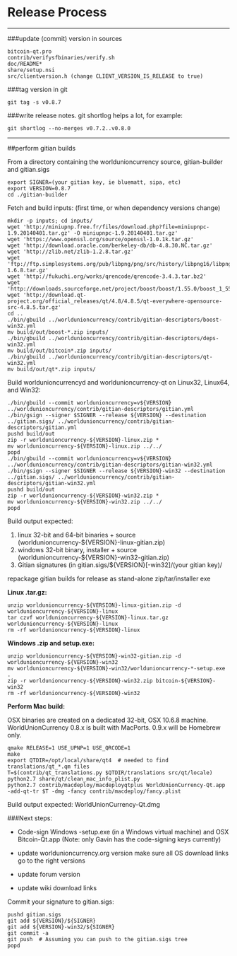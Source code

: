 Release Process
====================

* * *

###update (commit) version in sources


	bitcoin-qt.pro
	contrib/verifysfbinaries/verify.sh
	doc/README*
	share/setup.nsi
	src/clientversion.h (change CLIENT_VERSION_IS_RELEASE to true)

###tag version in git

	git tag -s v0.8.7

###write release notes. git shortlog helps a lot, for example:

	git shortlog --no-merges v0.7.2..v0.8.0

* * *

##perform gitian builds

 From a directory containing the worldunioncurrency source, gitian-builder and gitian.sigs
  
	export SIGNER=(your gitian key, ie bluematt, sipa, etc)
	export VERSION=0.8.7
	cd ./gitian-builder

 Fetch and build inputs: (first time, or when dependency versions change)

	mkdir -p inputs; cd inputs/
	wget 'http://miniupnp.free.fr/files/download.php?file=miniupnpc-1.9.20140401.tar.gz' -O miniupnpc-1.9.20140401.tar.gz'
	wget 'https://www.openssl.org/source/openssl-1.0.1k.tar.gz'
	wget 'http://download.oracle.com/berkeley-db/db-4.8.30.NC.tar.gz'
	wget 'http://zlib.net/zlib-1.2.8.tar.gz'
	wget 'ftp://ftp.simplesystems.org/pub/libpng/png/src/history/libpng16/libpng-1.6.8.tar.gz'
	wget 'http://fukuchi.org/works/qrencode/qrencode-3.4.3.tar.bz2'
	wget 'http://downloads.sourceforge.net/project/boost/boost/1.55.0/boost_1_55_0.tar.bz2'
	wget 'http://download.qt-project.org/official_releases/qt/4.8/4.8.5/qt-everywhere-opensource-src-4.8.5.tar.gz'
	cd ..
	./bin/gbuild ../worldunioncurrency/contrib/gitian-descriptors/boost-win32.yml
	mv build/out/boost-*.zip inputs/
	./bin/gbuild ../worldunioncurrency/contrib/gitian-descriptors/deps-win32.yml
	mv build/out/bitcoin*.zip inputs/
	./bin/gbuild ../worldunioncurrency/contrib/gitian-descriptors/qt-win32.yml
	mv build/out/qt*.zip inputs/

 Build worldunioncurrencyd and worldunioncurrency-qt on Linux32, Linux64, and Win32:
  
	./bin/gbuild --commit worldunioncurrency=v${VERSION} ../worldunioncurrency/contrib/gitian-descriptors/gitian.yml
	./bin/gsign --signer $SIGNER --release ${VERSION} --destination ../gitian.sigs/ ../worldunioncurrency/contrib/gitian-descriptors/gitian.yml
	pushd build/out
	zip -r worldunioncurrency-${VERSION}-linux.zip *
	mv worldunioncurrency-${VERSION}-linux.zip ../../
	popd
	./bin/gbuild --commit worldunioncurrency=v${VERSION} ../worldunioncurrency/contrib/gitian-descriptors/gitian-win32.yml
	./bin/gsign --signer $SIGNER --release ${VERSION}-win32 --destination ../gitian.sigs/ ../worldunioncurrency/contrib/gitian-descriptors/gitian-win32.yml
	pushd build/out
	zip -r worldunioncurrency-${VERSION}-win32.zip *
	mv worldunioncurrency-${VERSION}-win32.zip ../../
	popd

  Build output expected:

  1. linux 32-bit and 64-bit binaries + source (worldunioncurrency-${VERSION}-linux-gitian.zip)
  2. windows 32-bit binary, installer + source (worldunioncurrency-${VERSION}-win32-gitian.zip)
  3. Gitian signatures (in gitian.sigs/${VERSION}[-win32]/(your gitian key)/

repackage gitian builds for release as stand-alone zip/tar/installer exe

**Linux .tar.gz:**

	unzip worldunioncurrency-${VERSION}-linux-gitian.zip -d worldunioncurrency-${VERSION}-linux
	tar czvf worldunioncurrency-${VERSION}-linux.tar.gz worldunioncurrency-${VERSION}-linux
	rm -rf worldunioncurrency-${VERSION}-linux

**Windows .zip and setup.exe:**

	unzip worldunioncurrency-${VERSION}-win32-gitian.zip -d worldunioncurrency-${VERSION}-win32
	mv worldunioncurrency-${VERSION}-win32/worldunioncurrency-*-setup.exe .
	zip -r worldunioncurrency-${VERSION}-win32.zip bitcoin-${VERSION}-win32
	rm -rf worldunioncurrency-${VERSION}-win32

**Perform Mac build:**

  OSX binaries are created on a dedicated 32-bit, OSX 10.6.8 machine.
  WorldUnionCurrency 0.8.x is built with MacPorts.  0.9.x will be Homebrew only.

	qmake RELEASE=1 USE_UPNP=1 USE_QRCODE=1
	make
	export QTDIR=/opt/local/share/qt4  # needed to find translations/qt_*.qm files
	T=$(contrib/qt_translations.py $QTDIR/translations src/qt/locale)
	python2.7 share/qt/clean_mac_info_plist.py
	python2.7 contrib/macdeploy/macdeployqtplus WorldUnionCurrency-Qt.app -add-qt-tr $T -dmg -fancy contrib/macdeploy/fancy.plist

 Build output expected: WorldUnionCurrency-Qt.dmg

###Next steps:

* Code-sign Windows -setup.exe (in a Windows virtual machine) and
  OSX Bitcoin-Qt.app (Note: only Gavin has the code-signing keys currently)

* update worldunioncurrency.org version
  make sure all OS download links go to the right versions

* update forum version

* update wiki download links

Commit your signature to gitian.sigs:

	pushd gitian.sigs
	git add ${VERSION}/${SIGNER}
	git add ${VERSION}-win32/${SIGNER}
	git commit -a
	git push  # Assuming you can push to the gitian.sigs tree
	popd


